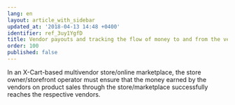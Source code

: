 ```yaml
---
lang: en
layout: article_with_sidebar
updated_at: '2018-04-13 14:48 +0400'
identifier: ref_3uy1YgfD
title: Vendor payouts and tracking the flow of money to and from the vendors
order: 100
published: false
---
```

In an X-Cart-based multivendor store/online marketplace, the store owner/storefront operator must ensure that the money earned by the vendors on product sales through the store/marketplace successfully reaches the respective vendors.